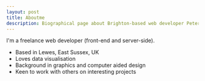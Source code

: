 ```yaml
---
layout: post
title: Aboutme
description: Biographical page about Brighton-based web developer Peter Cook
---
```

<div class="jumbotron">
<p class="lead">I'm a freelance web developer (front-end and server-side).</p>
<ul>
	<li>Based in Lewes, East Sussex, UK</li>
	<li>Loves data visualisation</li>
	<li>Background in graphics and computer aided design</li>
	<li>Keen to work with others on interesting projects</li>
</ul>
</div>

